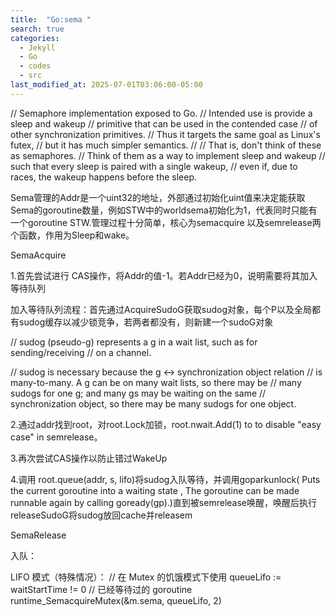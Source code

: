 ```yaml
---
title:  "Go:sema "
search: true
categories:
  - Jekyll
  - Go
  - codes
  - src
last_modified_at: 2025-07-01T03:06:00-05:00
---
```


// Semaphore implementation exposed to Go.
// Intended use is provide a sleep and wakeup
// primitive that can be used in the contended case
// of other synchronization primitives.
// Thus it targets the same goal as Linux's futex,
// but it has much simpler semantics.
//
// That is, don't think of these as semaphores.
// Think of them as a way to implement sleep and wakeup
// such that every sleep is paired with a single wakeup,
// even if, due to races, the wakeup happens before the sleep.

Sema管理的Addr是一个uint32的地址，外部通过初始化uint值来决定能获取Sema的goroutine数量，例如STW中的worldsema初始化为1，代表同时只能有一个goroutine STW.管理过程十分简单，核心为semacquire 以及semrelease两个函数，作用为Sleep和wake。

SemaAcquire

1.首先尝试进行 CAS操作，将Addr的值-1。若Addr已经为0，说明需要将其加入等待队列

   加入等待队列流程：首先通过AcquireSudoG获取sudog对象，每个P以及全局都有sudog缓存以减少锁竞争，若两者都没有，则新建一个sudoG对象

  // sudog (pseudo-g) represents a g in a wait list, such  as for sending/receiving
// on a channel.

// sudog is necessary because the g ↔ synchronization object relation
// is many-to-many. A g can be on many wait lists, so there may be
// many sudogs for one g; and many gs may be waiting on the same
// synchronization object, so there may be many sudogs for one object.

2.通过addr找到root，对root.Lock加锁，root.nwait.Add(1) to
 to disable "easy case" in semrelease。
 
 3.再次尝试CAS操作以防止错过WakeUp

 4.调用	root.queue(addr, s, lifo)将sudog入队等待，并调用goparkunlock( Puts the current goroutine into a waiting state , The goroutine can be made runnable again by calling goready(gp).)直到被semrelease唤醒，唤醒后执行releaseSudoG将sudog放回cache并releasem

SemaRelease


入队：

LIFO 模式（特殊情况）：
// 在 Mutex 的饥饿模式下使用
queueLifo := waitStartTime != 0  // 已经等待过的 goroutine
runtime_SemacquireMutex(&m.sema, queueLifo, 2)



